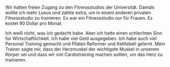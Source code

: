 Wir hatten freien Zugang zu den Fitnessstudios der Universität. Damals wollte ich mehr Luxus und zahlte extra, um in einem anderen privaten Fitnessstudio zu trainieren. Es war ein Fitnessstudio nur für Frauen. Es kostet 90 Dollar pro Monat.

Ich weiß nicht, was ich gedacht habe. Aber ich hatte einen schlechten Sinn für Wirtschaftlichkeit. Ich habe viel Geld ausgegeben. Ich habe auch viel Personal Training gemacht und Pilates Reformer und Kettlebell gelernt. Mein Trainer sagte mir, dass der Herzmuskel der wichtigste Muskel in unserem Körper sei und dass wir viel Cardiotraining machen sollten, um das Herz zu trainieren.
